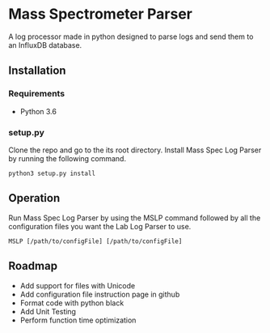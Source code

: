 # Mass Spectrometer Parser
A log processor made in python designed to parse logs and send them to an InfluxDB database.
## Installation
### Requirements
* Python 3.6
### setup.py
Clone the repo and go to the its root directory. Install Mass Spec Log Parser by running the following command.
```
python3 setup.py install
```
## Operation
Run Mass Spec Log Parser by using the MSLP command followed by all the configuration files you want the Lab Log Parser to use.
```
MSLP [/path/to/configFile] [/path/to/configFile]
```
## Roadmap
* Add support for files with Unicode
* Add configuration file instruction page in github
* Format code with python black
* Add Unit Testing
* Perform function time optimization
